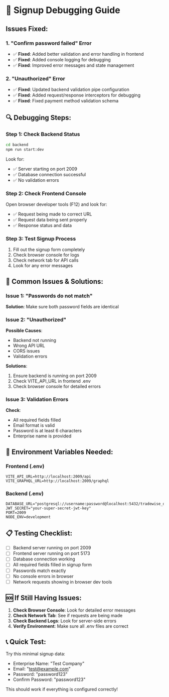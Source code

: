 # 🔧 Signup Debugging Guide

## Issues Fixed:

### 1. **"Confirm password failed" Error**
- ✅ **Fixed**: Added better validation and error handling in frontend
- ✅ **Fixed**: Added console logging for debugging
- ✅ **Fixed**: Improved error messages and state management

### 2. **"Unauthorized" Error**
- ✅ **Fixed**: Updated backend validation pipe configuration
- ✅ **Fixed**: Added request/response interceptors for debugging
- ✅ **Fixed**: Fixed payment method validation schema

## 🔍 **Debugging Steps:**

### Step 1: Check Backend Status
```bash
cd backend
npm run start:dev
```
Look for:
- ✅ Server starting on port 2009
- ✅ Database connection successful
- ✅ No validation errors

### Step 2: Check Frontend Console
Open browser developer tools (F12) and look for:
- ✅ Request being made to correct URL
- ✅ Request data being sent properly
- ✅ Response status and data

### Step 3: Test Signup Process
1. Fill out the signup form completely
2. Check browser console for logs
3. Check network tab for API calls
4. Look for any error messages

## 🚨 **Common Issues & Solutions:**

### Issue 1: "Passwords do not match"
**Solution**: Make sure both password fields are identical

### Issue 2: "Unauthorized" 
**Possible Causes**:
- Backend not running
- Wrong API URL
- CORS issues
- Validation errors

**Solutions**:
1. Ensure backend is running on port 2009
2. Check VITE_API_URL in frontend .env
3. Check browser console for detailed errors

### Issue 3: Validation Errors
**Check**:
- All required fields filled
- Email format is valid
- Password is at least 6 characters
- Enterprise name is provided

## 🔧 **Environment Variables Needed:**

### Frontend (.env)
```env
VITE_API_URL=http://localhost:2009/api
VITE_GRAPHQL_URL=http://localhost:2009/graphql
```

### Backend (.env)
```env
DATABASE_URL="postgresql://username:password@localhost:5432/tradewise_db"
JWT_SECRET="your-super-secret-jwt-key"
PORT=2009
NODE_ENV=development
```

## 📋 **Testing Checklist:**

- [ ] Backend server running on port 2009
- [ ] Frontend server running on port 5173
- [ ] Database connection working
- [ ] All required fields filled in signup form
- [ ] Passwords match exactly
- [ ] No console errors in browser
- [ ] Network requests showing in browser dev tools

## 🆘 **If Still Having Issues:**

1. **Check Browser Console**: Look for detailed error messages
2. **Check Network Tab**: See if requests are being made
3. **Check Backend Logs**: Look for server-side errors
4. **Verify Environment**: Make sure all .env files are correct

## 📞 **Quick Test:**

Try this minimal signup data:
- Enterprise Name: "Test Company"
- Email: "test@example.com"
- Password: "password123"
- Confirm Password: "password123"

This should work if everything is configured correctly!
